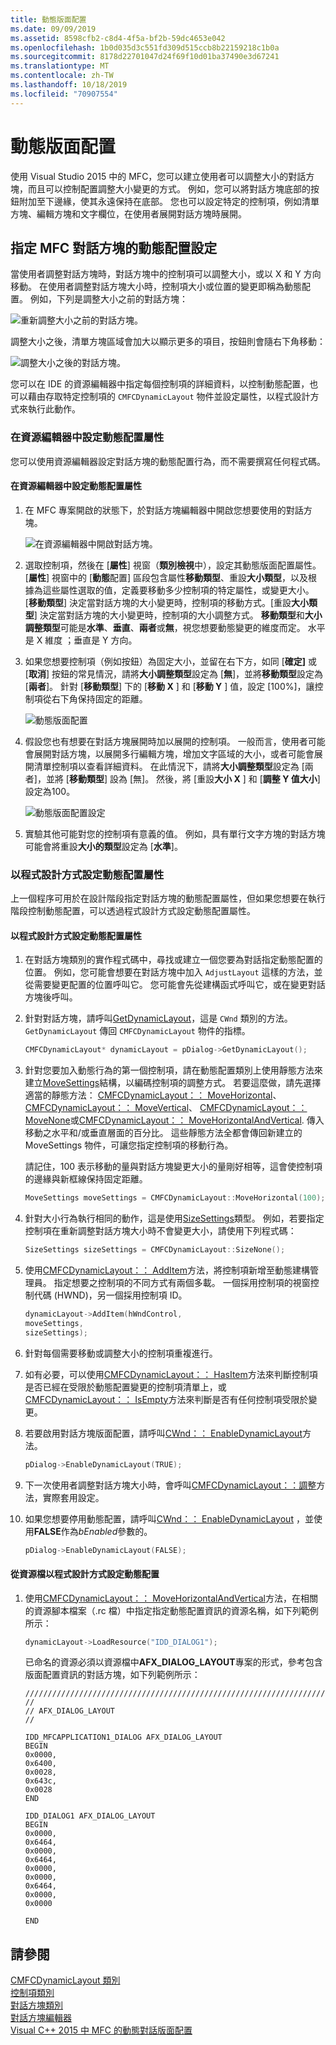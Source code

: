 ```yaml
---
title: 動態版面配置
ms.date: 09/09/2019
ms.assetid: 8598cfb2-c8d4-4f5a-bf2b-59dc4653e042
ms.openlocfilehash: 1b0d035d3c551fd309d515ccb8b22159218c1b0a
ms.sourcegitcommit: 8178d22701047d24f69f10d01ba37490e3d67241
ms.translationtype: MT
ms.contentlocale: zh-TW
ms.lasthandoff: 10/18/2019
ms.locfileid: "70907554"
---
```

# <a name="dynamic-layout"></a>動態版面配置

使用 Visual Studio 2015 中的 MFC，您可以建立使用者可以調整大小的對話方塊，而且可以控制配置調整大小變更的方式。 例如，您可以將對話方塊底部的按鈕附加至下邊緣，使其永遠保持在底部。 您也可以設定特定的控制項，例如清單方塊、編輯方塊和文字欄位，在使用者展開對話方塊時展開。

## <a name="specifying-dynamic-layout-settings-for-an-mfc-dialog-box"></a>指定 MFC 對話方塊的動態配置設定

當使用者調整對話方塊時，對話方塊中的控制項可以調整大小，或以 X 和 Y 方向移動。 在使用者調整對話方塊大小時，控制項大小或位置的變更即稱為動態配置。 例如，下列是調整大小之前的對話方塊：

![重新調整大小之前的對話方塊。](../mfc/media/mfcdynamiclayout4.png "調整大小之前的對話方塊。")

調整大小之後，清單方塊區域會加大以顯示更多的項目，按鈕則會隨右下角移動：

![調整大小之後的對話方塊。](../mfc/media/mfcdynamiclayout5.png "調整大小之後的對話方塊。")

您可以在 IDE 的資源編輯器中指定每個控制項的詳細資料，以控制動態配置，也可以藉由存取特定控制項的 `CMFCDynamicLayout` 物件並設定屬性，以程式設計方式來執行此動作。

### <a name="setting-dynamic-layout-properties-in-the-resource-editor"></a>在資源編輯器中設定動態配置屬性

您可以使用資源編輯器設定對話方塊的動態配置行為，而不需要撰寫任何程式碼。

#### <a name="to-set-dynamic-layout-properties-in-the-resource-editor"></a>在資源編輯器中設定動態配置屬性

1. 在 MFC 專案開啟的狀態下，於對話方塊編輯器中開啟您想要使用的對話方塊。

   ![在資源編輯器中開啟對話方塊。](../mfc/media/mfcdynamiclayout3.png "在資源編輯器中開啟對話方塊。")

1. 選取控制項，然後在 [**屬性**] 視窗（**類別檢視**中），設定其動態版面配置屬性。 [**屬性**] 視窗中的 [**動態**配置] 區段包含屬性**移動類型**、重設**大小類型**，以及根據為這些屬性選取的值，定義要移動多少控制項的特定屬性，或變更大小。 [**移動類型**] 決定當對話方塊的大小變更時，控制項的移動方式。[重設**大小類型**] 決定當對話方塊的大小變更時，控制項的大小調整方式。 **移動類型**和**大小調整類型**可能是**水準**、**垂直**、**兩者**或**無**，視您想要動態變更的維度而定。 水平是 X 維度 ；垂直是 Y 方向。

1. 如果您想要控制項（例如按鈕）為固定大小，並留在右下方，如同 [**確定]** 或 [**取消**] 按鈕的常見情況，請將**大小調整類型**設定為 [**無**]，並將**移動類型**設定為 [**兩者**]。 針對 [**移動類型**] 下的 [**移動 X** ] 和 [**移動 Y** ] 值，設定 [100%]，讓控制項從右下角保持固定的距離。

   ![動態版面配置](../mfc/media/mfcdynamiclayout1.png "動態版面配置")

1. 假設您也有想要在對話方塊展開時加以展開的控制項。 一般而言，使用者可能會展開對話方塊，以展開多行編輯方塊，增加文字區域的大小，或者可能會展開清單控制項以查看詳細資料。 在此情況下，請將**大小調整類型**設定為 [兩者]，並將 [**移動類型**] 設為 [無]。 然後，將 [重設**大小 X** ] 和 [**調整 Y 值大小**] 設定為100。

   ![動態版面配置設定](../mfc/media/mfcdynamiclayout2.png "動態配置設定")

1. 實驗其他可能對您的控制項有意義的值。 例如，具有單行文字方塊的對話方塊可能會將重設**大小的類型**設定為 [**水準**]。

### <a name="setting-dynamic-layout-properties-programmatically"></a>以程式設計方式設定動態配置屬性

上一個程序可用於在設計階段指定對話方塊的動態配置屬性，但如果您想要在執行階段控制動態配置，可以透過程式設計方式設定動態配置屬性。

#### <a name="to-set-dynamic-layout-properties-programmatically"></a>以程式設計方式設定動態配置屬性

1. 在對話方塊類別的實作程式碼中，尋找或建立一個您要為對話指定動態配置的位置。 例如，您可能會想要在對話方塊中加入 `AdjustLayout` 這樣的方法，並從需要變更配置的位置呼叫它。 您可能會先從建構函式呼叫它，或在變更對話方塊後呼叫。

1. 針對對話方塊，請呼叫[GetDynamicLayout](../mfc/reference/cwnd-class.md#getdynamiclayout)，這是 `CWnd` 類別的方法。 `GetDynamicLayout` 傳回 `CMFCDynamicLayout` 物件的指標。

    ```cpp
    CMFCDynamicLayout* dynamicLayout = pDialog->GetDynamicLayout();
    ```

1. 針對您要加入動態行為的第一個控制項，請在動態配置類別上使用靜態方法來建立[MoveSettings](../mfc/reference/cmfcdynamiclayout-class.md#movesettings_structure)結構，以編碼控制項的調整方式。 若要這麼做，請先選擇適當的靜態方法： [CMFCDynamicLayout：： MoveHorizontal](../mfc/reference/cmfcdynamiclayout-class.md#movehorizontal)、 [CMFCDynamicLayout：： MoveVertical](../mfc/reference/cmfcdynamiclayout-class.md#movevertical)、 [CMFCDynamicLayout：： MoveNone](../mfc/reference/cmfcdynamiclayout-class.md#movenone)或[CMFCDynamicLayout：： MoveHorizontalAndVertical](../mfc/reference/cmfcdynamiclayout-class.md#movehorizontalandvertical). 傳入移動之水平和/或垂直層面的百分比。 這些靜態方法全都會傳回新建立的 MoveSettings 物件，可讓您指定控制項的移動行為。

   請記住，100 表示移動的量與對話方塊變更大小的量剛好相等，這會使控制項的邊緣與新框線保持固定距離。

    ```cpp
    MoveSettings moveSettings = CMFCDynamicLayout::MoveHorizontal(100);
    ```

1. 針對大小行為執行相同的動作，這是使用[SizeSettings](../mfc/reference/cmfcdynamiclayout-class.md#sizesettings_structure)類型。 例如，若要指定控制項在重新調整對話方塊大小時不會變更大小，請使用下列程式碼：

    ```cpp
    SizeSettings sizeSettings = CMFCDynamicLayout::SizeNone();
    ```

1. 使用[CMFCDynamicLayout：： AddItem](../mfc/reference/cmfcdynamiclayout-class.md#additem)方法，將控制項新增至動態建構管理員。 指定想要之控制項的不同方式有兩個多載。 一個採用控制項的視窗控制代碼 (HWND)，另一個採用控制項 ID。

    ```cpp
    dynamicLayout->AddItem(hWndControl,
    moveSettings,
    sizeSettings);
    ```

1. 針對每個需要移動或調整大小的控制項重複進行。

1. 如有必要，可以使用[CMFCDynamicLayout：： HasItem](../mfc/reference/cmfcdynamiclayout-class.md#hasitem)方法來判斷控制項是否已經在受限於動態配置變更的控制項清單上，或[CMFCDynamicLayout：： IsEmpty](../mfc/reference/cmfcdynamiclayout-class.md#isempty)方法來判斷是否有任何控制項受限於變更。

1. 若要啟用對話方塊版面配置，請呼叫[CWnd：： EnableDynamicLayout](../mfc/reference/cwnd-class.md#enabledynamiclayout)方法。

    ```cpp
    pDialog->EnableDynamicLayout(TRUE);
    ```

1. 下一次使用者調整對話方塊大小時，會呼叫[CMFCDynamicLayout：：調整](../mfc/reference/cmfcdynamiclayout-class.md#adjust)方法，實際套用設定。

1. 如果您想要停用動態配置，請呼叫[CWnd：： EnableDynamicLayout](../mfc/reference/cwnd-class.md#enabledynamiclayout) ，並使用**FALSE**作為*bEnabled*參數的。

    ```cpp
    pDialog->EnableDynamicLayout(FALSE);
    ```

#### <a name="to-set-the-dynamic-layout-programmatically-from-a-resource-file"></a>從資源檔以程式設計方式設定動態配置

1. 使用[CMFCDynamicLayout：： MoveHorizontalAndVertical](../mfc/reference/cmfcdynamiclayout-class.md#movehorizontalandvertical)方法，在相關的資源腳本檔案（.rc 檔）中指定指定動態配置資訊的資源名稱，如下列範例所示：

    ```cpp
    dynamicLayout->LoadResource("IDD_DIALOG1");
    ```

   已命名的資源必須以資源檔中**AFX_DIALOG_LAYOUT**專案的形式，參考包含版面配置資訊的對話方塊，如下列範例所示：

    ```RC
    /////////////////////////////////////////////////////////////////////////////
    //
    // AFX_DIALOG_LAYOUT
    //

    IDD_MFCAPPLICATION1_DIALOG AFX_DIALOG_LAYOUT
    BEGIN
    0x0000,
    0x6400,
    0x0028,
    0x643c,
    0x0028
    END

    IDD_DIALOG1 AFX_DIALOG_LAYOUT
    BEGIN
    0x0000,
    0x6464,
    0x0000,
    0x6464,
    0x0000,
    0x0000,
    0x6464,
    0x0000,
    0x0000

    END
    ```

## <a name="see-also"></a>請參閱

[CMFCDynamicLayout 類別](../mfc/reference/cmfcdynamiclayout-class.md)<br/>
[控制項類別](../mfc/control-classes.md)<br/>
[對話方塊類別](../mfc/dialog-box-classes.md)<br/>
[對話方塊編輯器](../windows/dialog-editor.md)<br/>
[Visual C++ 2015 中 MFC 的動態對話版面配置](https://mariusbancila.ro/blog/2015/07/27/dynamic-dialog-layout-for-mfc-in-visual-c-2015/)
